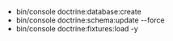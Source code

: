 - bin/console doctrine:database:create
- bin/console doctrine:schema:update --force
- bin/console doctrine:fixtures:load -y
